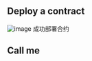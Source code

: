 ## Deploy a contract
![image](https://user-images.githubusercontent.com/118118760/223460455-645af028-aac9-4c26-8a1b-816c65241bda.png)
成功部署合约
## Call me
